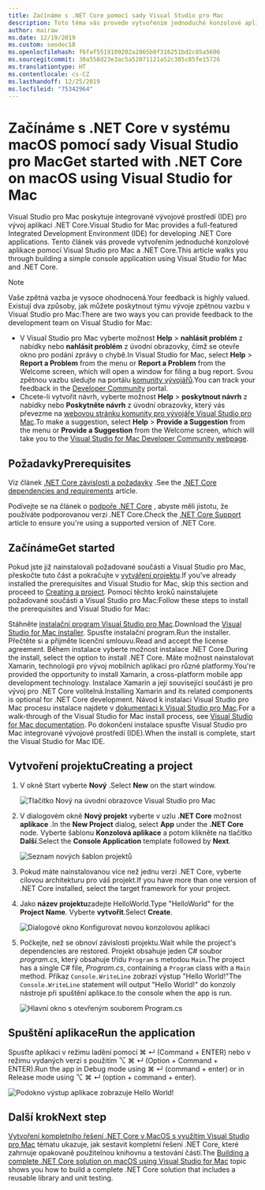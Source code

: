 ```yaml
---
title: Začínáme s .NET Core pomocí sady Visual Studio pro Mac
description: Toto téma vás provede vytvořením jednoduché konzolové aplikace pomocí Visual Studio pro Mac a .NET Core.
author: mairaw
ms.date: 12/19/2019
ms.custom: seodec18
ms.openlocfilehash: f6faf5519109202a2865b0f316251bd2c85a5606
ms.sourcegitcommit: 30a558d23e3ac5a52071121a52c305c85fe15726
ms.translationtype: HT
ms.contentlocale: cs-CZ
ms.lasthandoff: 12/25/2019
ms.locfileid: "75342964"
---
```

# <a name="get-started-with-net-core-on-macos-using-visual-studio-for-mac"></a><span data-ttu-id="89e14-103">Začínáme s .NET Core v systému macOS pomocí sady Visual Studio pro Mac</span><span class="sxs-lookup"><span data-stu-id="89e14-103">Get started with .NET Core on macOS using Visual Studio for Mac</span></span>

<span data-ttu-id="89e14-104">Visual Studio pro Mac poskytuje integrované vývojové prostředí (IDE) pro vývoj aplikací .NET Core.</span><span class="sxs-lookup"><span data-stu-id="89e14-104">Visual Studio for Mac provides a full-featured Integrated Development Environment (IDE) for developing .NET Core applications.</span></span> <span data-ttu-id="89e14-105">Tento článek vás provede vytvořením jednoduché konzolové aplikace pomocí Visual Studio pro Mac a .NET Core.</span><span class="sxs-lookup"><span data-stu-id="89e14-105">This article walks you through building a simple console application using Visual Studio for Mac and .NET Core.</span></span>

> [!NOTE]
> <span data-ttu-id="89e14-106">Vaše zpětná vazba je vysoce ohodnocená.</span><span class="sxs-lookup"><span data-stu-id="89e14-106">Your feedback is highly valued.</span></span> <span data-ttu-id="89e14-107">Existují dva způsoby, jak můžete poskytnout týmu vývoje zpětnou vazbu v Visual Studio pro Mac:</span><span class="sxs-lookup"><span data-stu-id="89e14-107">There are two ways you can provide feedback to the development team on Visual Studio for Mac:</span></span>
>
> * <span data-ttu-id="89e14-108">V Visual Studio pro Mac vyberte možnost **Help** > **nahlásit problém** z nabídky nebo **nahlásit problém** z úvodní obrazovky, čímž se otevře okno pro podání zprávy o chybě.</span><span class="sxs-lookup"><span data-stu-id="89e14-108">In Visual Studio for Mac, select **Help** > **Report a Problem** from the menu or **Report a Problem** from the Welcome screen, which will open a window for filing a bug report.</span></span> <span data-ttu-id="89e14-109">Svou zpětnou vazbu sledujte na portálu [komunity vývojářů](https://developercommunity.visualstudio.com/spaces/8/index.html).</span><span class="sxs-lookup"><span data-stu-id="89e14-109">You can track your feedback in the [Developer Community](https://developercommunity.visualstudio.com/spaces/8/index.html) portal.</span></span>
> * <span data-ttu-id="89e14-110">Chcete-li vytvořit návrh, vyberte možnost **Help** > **poskytnout návrh** z nabídky nebo **Poskytněte návrh** z úvodní obrazovky, který vás převezme na [webovou stránku komunity pro vývojáře Visual Studio pro Mac](https://developercommunity.visualstudio.com/content/idea/post.html?space=41).</span><span class="sxs-lookup"><span data-stu-id="89e14-110">To make a suggestion, select **Help** > **Provide a Suggestion** from the menu or **Provide a Suggestion** from the Welcome screen, which will take you to the [Visual Studio for Mac Developer Community webpage](https://developercommunity.visualstudio.com/content/idea/post.html?space=41).</span></span>

## <a name="prerequisites"></a><span data-ttu-id="89e14-111">Požadavky</span><span class="sxs-lookup"><span data-stu-id="89e14-111">Prerequisites</span></span>

<span data-ttu-id="89e14-112">Viz článek [.NET Core závislosti a požadavky](../install/dependencies.md?pivots=os-macos) .</span><span class="sxs-lookup"><span data-stu-id="89e14-112">See the [.NET Core dependencies and requirements](../install/dependencies.md?pivots=os-macos) article.</span></span>

<span data-ttu-id="89e14-113">Podívejte se na článek o [podpoře .NET Core](/visualstudio/mac/net-core-support) , abyste měli jistotu, že používáte podporovanou verzi .NET Core.</span><span class="sxs-lookup"><span data-stu-id="89e14-113">Check the [.NET Core Support](/visualstudio/mac/net-core-support) article to ensure you're using a supported version of .NET Core.</span></span>

## <a name="get-started"></a><span data-ttu-id="89e14-114">Začínáme</span><span class="sxs-lookup"><span data-stu-id="89e14-114">Get started</span></span>

<span data-ttu-id="89e14-115">Pokud jste již nainstalovali požadované součásti a Visual Studio pro Mac, přeskočte tuto část a pokračujte v [vytváření projektu](#creating-a-project).</span><span class="sxs-lookup"><span data-stu-id="89e14-115">If you've already installed the prerequisites and Visual Studio for Mac, skip this section and proceed to [Creating a project](#creating-a-project).</span></span> <span data-ttu-id="89e14-116">Pomocí těchto kroků nainstalujete požadované součásti a Visual Studio pro Mac:</span><span class="sxs-lookup"><span data-stu-id="89e14-116">Follow these steps to install the prerequisites and Visual Studio for Mac:</span></span>

<span data-ttu-id="89e14-117">Stáhněte [instalační program Visual Studio pro Mac](https://visualstudio.microsoft.com/vs/mac/?utm_medium=microsoft&utm_source=docs.microsoft.com&utm_campaign=inline+link).</span><span class="sxs-lookup"><span data-stu-id="89e14-117">Download the [Visual Studio for Mac installer](https://visualstudio.microsoft.com/vs/mac/?utm_medium=microsoft&utm_source=docs.microsoft.com&utm_campaign=inline+link).</span></span> <span data-ttu-id="89e14-118">Spusťte instalační program.</span><span class="sxs-lookup"><span data-stu-id="89e14-118">Run the installer.</span></span> <span data-ttu-id="89e14-119">Přečtěte si a přijměte licenční smlouvu.</span><span class="sxs-lookup"><span data-stu-id="89e14-119">Read and accept the license agreement.</span></span> <span data-ttu-id="89e14-120">Během instalace vyberte možnost instalace .NET Core.</span><span class="sxs-lookup"><span data-stu-id="89e14-120">During the install, select the option to install .NET Core.</span></span> <span data-ttu-id="89e14-121">Máte možnost nainstalovat Xamarin, technologii pro vývoj mobilních aplikací pro různé platformy.</span><span class="sxs-lookup"><span data-stu-id="89e14-121">You're provided the opportunity to install Xamarin, a cross-platform mobile app development technology.</span></span> <span data-ttu-id="89e14-122">Instalace Xamarin a její související součásti je pro vývoj pro .NET Core volitelná.</span><span class="sxs-lookup"><span data-stu-id="89e14-122">Installing Xamarin and its related components is optional for .NET Core development.</span></span> <span data-ttu-id="89e14-123">Návod k instalaci Visual Studio pro Mac procesu instalace najdete v [dokumentaci k Visual Studio pro Mac](/visualstudio/mac/).</span><span class="sxs-lookup"><span data-stu-id="89e14-123">For a walk-through of the Visual Studio for Mac install process, see [Visual Studio for Mac documentation](/visualstudio/mac/).</span></span> <span data-ttu-id="89e14-124">Po dokončení instalace spusťte Visual Studio pro Mac integrované vývojové prostředí (IDE).</span><span class="sxs-lookup"><span data-stu-id="89e14-124">When the install is complete, start the Visual Studio for Mac IDE.</span></span>

## <a name="creating-a-project"></a><span data-ttu-id="89e14-125">Vytvoření projektu</span><span class="sxs-lookup"><span data-stu-id="89e14-125">Creating a project</span></span>

1. <span data-ttu-id="89e14-126">V okně Start vyberte **Nový** .</span><span class="sxs-lookup"><span data-stu-id="89e14-126">Select **New** on the start window.</span></span>

   ![Tlačítko Nový na úvodní obrazovce Visual Studio pro Mac](./media/using-on-mac-vs/visual-studio-mac-new-project.png)

1. <span data-ttu-id="89e14-128">V dialogovém okně **Nový projekt** vyberte v uzlu **.NET Core** možnost **aplikace** .</span><span class="sxs-lookup"><span data-stu-id="89e14-128">In the **New Project** dialog, select **App** under the **.NET Core** node.</span></span> <span data-ttu-id="89e14-129">Vyberte šablonu **Konzolová aplikace** a potom klikněte na tlačítko **Další**.</span><span class="sxs-lookup"><span data-stu-id="89e14-129">Select the **Console Application** template followed by **Next**.</span></span>

   ![Seznam nových šablon projektů](./media/using-on-mac-vs/visual-studio-mac-new-dialog.png)

1. <span data-ttu-id="89e14-131">Pokud máte nainstalovanou více než jednu verzi .NET Core, vyberte cílovou architekturu pro váš projekt.</span><span class="sxs-lookup"><span data-stu-id="89e14-131">If you have more than one version of .NET Core installed, select the target framework for your project.</span></span>

1. <span data-ttu-id="89e14-132">Jako **název projektu**zadejte HelloWorld.</span><span class="sxs-lookup"><span data-stu-id="89e14-132">Type "HelloWorld" for the **Project Name**.</span></span> <span data-ttu-id="89e14-133">Vyberte **vytvořit**.</span><span class="sxs-lookup"><span data-stu-id="89e14-133">Select **Create**.</span></span>

   ![Dialogové okno Konfigurovat novou konzolovou aplikaci](./media/using-on-mac-vs/visual-studio-mac-new-options.png)

1. <span data-ttu-id="89e14-135">Počkejte, než se obnoví závislosti projektu.</span><span class="sxs-lookup"><span data-stu-id="89e14-135">Wait while the project's dependencies are restored.</span></span> <span data-ttu-id="89e14-136">Projekt obsahuje jeden C# soubor *program.cs*, který obsahuje třídu `Program` s metodou `Main`.</span><span class="sxs-lookup"><span data-stu-id="89e14-136">The project has a single C# file, *Program.cs*, containing a `Program` class with a `Main` method.</span></span> <span data-ttu-id="89e14-137">Příkaz `Console.WriteLine` zobrazí výstup "Hello World!"</span><span class="sxs-lookup"><span data-stu-id="89e14-137">The `Console.WriteLine` statement will output "Hello World!"</span></span> <span data-ttu-id="89e14-138">do konzoly nástroje při spuštění aplikace.</span><span class="sxs-lookup"><span data-stu-id="89e14-138">to the console when the app is run.</span></span>

   ![Hlavní okno s otevřeným souborem Program.cs](./media/using-on-mac-vs/visual-studio-mac-editor.png)

## <a name="run-the-application"></a><span data-ttu-id="89e14-140">Spuštění aplikace</span><span class="sxs-lookup"><span data-stu-id="89e14-140">Run the application</span></span>

<span data-ttu-id="89e14-141">Spusťte aplikaci v režimu ladění pomocí ⌘ ↵ (Command + ENTER) nebo v režimu vydaných verzí s použitím ⌥ ⌘ ↵ (Option + Command + ENTER).</span><span class="sxs-lookup"><span data-stu-id="89e14-141">Run the app in Debug mode using ⌘ ↵ (command + enter) or in Release mode using ⌥ ⌘ ↵ (option + command + enter).</span></span>

![Podokno výstup aplikace zobrazuje Hello World!](./media/using-on-mac-vs/visual-studio-mac-output.png)

## <a name="next-step"></a><span data-ttu-id="89e14-143">Další krok</span><span class="sxs-lookup"><span data-stu-id="89e14-143">Next step</span></span>

<span data-ttu-id="89e14-144">[Vytvoření kompletního řešení .NET Core v MacOS s využitím Visual Studio pro Mac](using-on-mac-vs-full-solution.md) tématu ukazuje, jak sestavit kompletní řešení .NET Core, které zahrnuje opakovaně použitelnou knihovnu a testování částí.</span><span class="sxs-lookup"><span data-stu-id="89e14-144">The [Building a complete .NET Core solution on macOS using Visual Studio for Mac](using-on-mac-vs-full-solution.md) topic shows you how to build a complete .NET Core solution that includes a reusable library and unit testing.</span></span>
